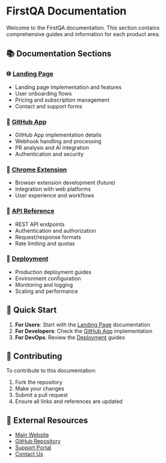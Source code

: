 # FirstQA Documentation

Welcome to the FirstQA documentation. This section contains comprehensive guides and information for each product area.

## 📚 **Documentation Sections**

### **🌐 [Landing Page](./landing-page/)**
- Landing page implementation and features
- User onboarding flows
- Pricing and subscription management
- Contact and support forms

### **🔗 [GitHub App](./github-app/)**
- GitHub App implementation details
- Webhook handling and processing
- PR analysis and AI integration
- Authentication and security

### **🔌 [Chrome Extension](./chrome-extension/)**
- Browser extension development (future)
- Integration with web platforms
- User experience and workflows

### **🔌 [API Reference](./api/)**
- REST API endpoints
- Authentication and authorization
- Request/response formats
- Rate limiting and quotas

### **🚀 [Deployment](./deployment/)**
- Production deployment guides
- Environment configuration
- Monitoring and logging
- Scaling and performance

## 🚀 **Quick Start**

1. **For Users**: Start with the [Landing Page](./landing-page/) documentation
2. **For Developers**: Check the [GitHub App](./github-app/) implementation
3. **For DevOps**: Review the [Deployment](./deployment/) guides

## 📝 **Contributing**

To contribute to this documentation:
1. Fork the repository
2. Make your changes
3. Submit a pull request
4. Ensure all links and references are updated

## 🔗 **External Resources**

- [Main Website](https://firstqa.dev)
- [GitHub Repository](https://github.com/ovidon83/firstqa)
- [Support Portal](https://firstqa.dev/support)
- [Contact Us](mailto:hello@firstqa.dev)
